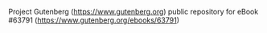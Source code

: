 Project Gutenberg (https://www.gutenberg.org) public repository for eBook #63791 (https://www.gutenberg.org/ebooks/63791)
